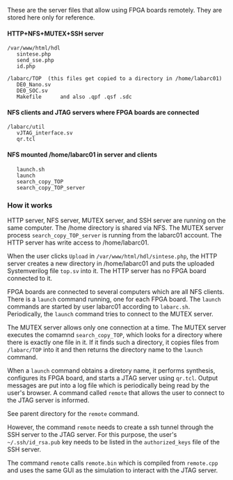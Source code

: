 These are the server files that allow using FPGA boards remotely.
They are stored here only for reference.

#### HTTP+NFS+MUTEX+SSH server
```
/var/www/html/hdl
   sintese.php
   send_sse.php
   id.php

/labarc/TOP  (this files get copied to a directory in /home/labarc01)
   DE0_Nano.sv
   DE0_SOC.sv
   Makefile      and also .qpf .qsf .sdc
```
#### NFS clients and JTAG servers where FPGA boards are connected
```
/labarc/util
   vJTAG_interface.sv
   qr.tcl
```
#### NFS mounted /home/labarc01 in server and clients
```
   launch.sh
   launch
   search_copy_TOP
   search_copy_TOP_server
```
### How it works

HTTP server, NFS server, MUTEX server, and SSH server are running on the same computer.
The /home directory is shared via NFS.
The MUTEX server process `search_copy_TOP_server` is running
from the labarc01 account.
The HTTP server has write access to /home/labarc01.

When the user clicks `Upload` in `/var/www/html/hdl/sintese.php`,
the HTTP server creates a new directory in /home/labarc01 and
puts the uploaded Systemverilog file `top.sv` into it.
The HTTP server has no FPGA board connected to it.

FPGA boards are connected to several computers which are all NFS clients.
There is a `launch` command running, one for each FPGA board.
The `launch` commands are started by user labarc01 according to `labarc.sh`.
Periodically, the `launch` command tries to connect to the MUTEX server.

The MUTEX server allows only one connection at a time.
The MUTEX server executes the comamnd `search_copy_TOP`, which looks for a
directory where there is exactly one file in it.
If it finds such a directory, it copies files from `/labarc/TOP` into it
and then returns the directory name to the `launch` command.

When a `launch` command obtains a diretory name, it performs synthesis,
configures its FPGA board, and starts a JTAG server using `qr.tcl`.
Output messages are put into a log file which is periodically being read
by the user's browser. A command called `remote` that allows the user
to connect to the JTAG server is informed.

See parent directory for the `remote` command.

However, the command `remote` needs to create a ssh tunnel through the SSH server
to the JTAG server.
For this purpose, the user's `~/.ssh/id_rsa.pub` key needs to be listed in
the `authorized_keys` file of the SSH server.

The command `remote` calls `remote.bin` which is compiled from `remote.cpp`
and uses the same GUI as the simulation to interact with the JTAG server.
